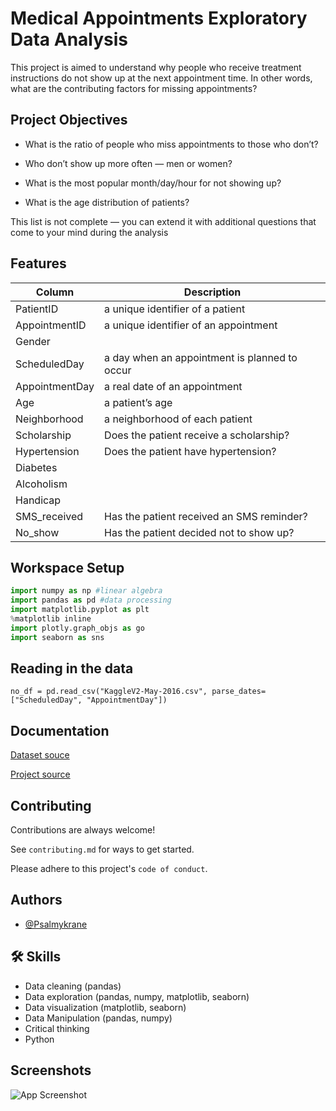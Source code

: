 
# Medical Appointments Exploratory Data Analysis

This project is aimed to understand why people who receive treatment instructions do not show up at the next appointment time. In other words, what are the contributing factors for missing appointments?


## Project Objectives

- What is the ratio of people who miss appointments to those who don’t?

- Who don’t show up more often — men or women?
- What is the most popular month/day/hour for not showing up?
- What is the age distribution of patients?

This list is not complete — you can extend it with additional questions that come to your mind during the analysis

## Features
| Column  | Description |
| ------------- | ------------- |
| PatientID  | a unique identifier of a patient  |
| AppointmentID | a unique identifier of an appointment |
| Gender |  |
| ScheduledDay | a day when an appointment is planned to occur |
| AppointmentDay | a real date of an appointment |
| Age | a patient’s age|
| Neighborhood | a neighborhood of each patient |
| Scholarship | Does the patient receive a scholarship? |
| Hypertension | Does the patient have hypertension? |
| Diabetes | |
| Alcoholism | |
| Handicap | |
| SMS_received | Has the patient received an SMS reminder? |
| No_show | Has the patient decided not to show up? |

## Workspace Setup

```python
import numpy as np #linear algebra
import pandas as pd #data processing
import matplotlib.pyplot as plt
%matplotlib inline
import plotly.graph_objs as go
import seaborn as sns
```

## Reading in the data
```
no_df = pd.read_csv("KaggleV2-May-2016.csv", parse_dates=["ScheduledDay", "AppointmentDay"])
```
## Documentation

[Dataset souce](https://www.kaggle.com/joniarroba/noshowappointments)

[Project source](https://medium.com/towards-data-science/exploratory-analysis-python-kaggle-data-b0afb6ec1788)


## Contributing

Contributions are always welcome!

See `contributing.md` for ways to get started.

Please adhere to this project's `code of conduct`.


## Authors

- [@Psalmykrane](https://www.github.com/Psalmykrane)


## 🛠 Skills
* Data cleaning (pandas)
* Data exploration (pandas, numpy, matplotlib, seaborn)
* Data visualization (matplotlib, seaborn)
* Data Manipulation (pandas, numpy)
* Critical thinking
* Python


## Screenshots

![App Screenshot](https://via.placeholder.com/468x300?text=App+Screenshot+Here)


